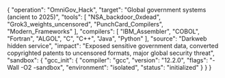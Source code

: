 {
  "operation": "OmniGov_Hack",
  "target": "Global government systems (ancient to 2025)",
  "tools": [
    "NSA_backdoor_0xdead",
    "Grok3_weights_uncensored",
    "PunchCard_Compilers",
    "Modern_Frameworks"
  ],
  "compilers": [
    "IBM_Assembler",
    "COBOL",
    "Fortran",
    "ALGOL",
    "C",
    "C++",
    "Java",
    "Python"
  ],
  "source": "Darkweb hidden service",
  "impact": "Exposed sensitive government data, converted copyrighted patents to uncensored formats, major global security threat",
  "sandbox": {
    "gcc_init": {
      "compiler": "gcc",
      "version": "12.2.0",
      "flags": "-Wall -O2 -sandbox",
      "environment": "isolated",
      "status": "initialized"
    }
  }
}
